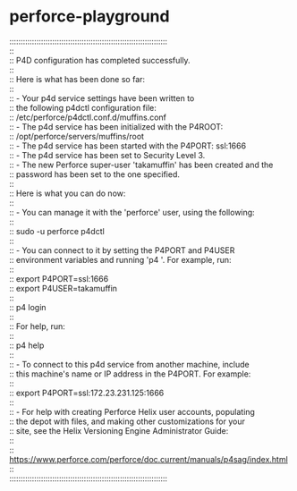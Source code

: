 # perforce-playground

::::::::::::::::::::::::::::::::::::::::::::::::::::::::::::::::::::::  
::  
::  P4D configuration has completed successfully.  
::  
::  Here is what has been done so far:  
::  
::  - Your p4d service settings have been written to  
::    the following p4dctl configuration file:  
::      /etc/perforce/p4dctl.conf.d/muffins.conf  
::  - The p4d service has been initialized with the P4ROOT:  
::      /opt/perforce/servers/muffins/root  
::  - The p4d service has been started with the P4PORT: ssl:1666  
::  - The p4d service has been set to Security Level 3.  
::  - The new Perforce super-user 'takamuffin' has been created and the  
::    password has been set to the one specified.  
::  
::  Here is what you can do now:  
::  
::  - You can manage it with the 'perforce' user, using the following:  
::  
::      sudo -u perforce p4dctl <cmd>  
::  
::  - You can connect to it by setting the P4PORT and P4USER  
::    environment variables and running 'p4 <cmd>'. For example, run:  
::  
::      export P4PORT=ssl:1666  
::      export P4USER=takamuffin  
::  
::      p4 login  
::  
::    For help, run:  
::  
::      p4 help  
::  
::  - To connect to this p4d service from another machine, include  
::    this machine's name or IP address in the P4PORT. For example:  
::  
::      export P4PORT=ssl:172.23.231.125:1666  
::  
::  - For help with creating Perforce Helix user accounts, populating  
::    the depot with files, and making other customizations for your  
::    site, see the Helix Versioning Engine Administrator Guide:  
::  
::    https://www.perforce.com/perforce/doc.current/manuals/p4sag/index.html  
::  
::::::::::::::::::::::::::::::::::::::::::::::::::::::::::::::::::::::  


